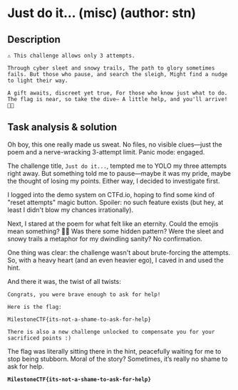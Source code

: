 # Just do it... (misc) (author: stn)

## Description

```shell
⚠️ This challenge allows only 3 attempts.

Through cyber sleet and snowy trails, The path to glory sometimes fails. But those who pause, and search the sleigh, Might find a nudge to light their way.

A gift awaits, discreet yet true, For those who know just what to do. The flag is near, so take the dive— A little help, and you'll arrive! 🎄💾
```

## Task analysis & solution

Oh boy, this one really made us sweat. No files, no visible clues—just the poem and a nerve-wracking 3-attempt limit. Panic mode: engaged.

The challenge title, ``Just do it...``, tempted me to YOLO my three attempts right away. But something told me to pause—maybe it was my pride, maybe the thought of losing my points. Either way, I decided to investigate first.

I logged into the demo system on CTFd.io, hoping to find some kind of "reset attempts" magic button. Spoiler: no such feature exists (but hey, at least I didn't blow my chances irrationally).

Next, I stared at the poem for what felt like an eternity. Could the emojis mean something? 🎄💾 Was there some hidden pattern? Were the sleet and snowy trails a metaphor for my dwindling sanity? No confirmation.

One thing was clear: the challenge wasn't about brute-forcing the attempts. So, with a heavy heart (and an even heavier ego), I caved in and used the hint.

And there it was, the twist of all twists:

```
Congrats, you were brave enough to ask for help!

Here is the flag:

MilestoneCTF{its-not-a-shame-to-ask-for-help}

There is also a new challenge unlocked to compensate you for your sacrificed points :)
```

The flag was literally sitting there in the hint, peacefully waiting for me to stop being stubborn. Moral of the story? Sometimes, it’s really no shame to ask for help.

**``MilestoneCTF{its-not-a-shame-to-ask-for-help}``**